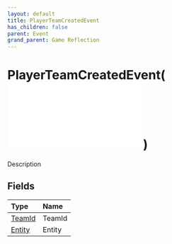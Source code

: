 ```yaml
---
layout: default
title: PlayerTeamCreatedEvent
has_children: false
parent: Event
grand_parent: Game Reflection
---
```

# PlayerTeamCreatedEvent( ![ EntityEventBase ](/game-reflection/events/entity_event_base.md) )
Description 

## Fields
| Type | Name |
|:-------------|:--------------|
| [TeamId](/game-reflection/classes/team_id.md) | TeamId |
| [Entity](/game-reflection/classes/entity.md) | Entity |
